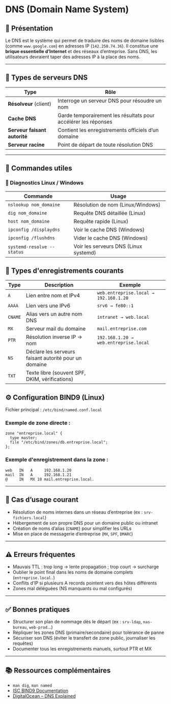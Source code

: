 # DNS (Domain Name System)

## 📌 Présentation

Le DNS est le système qui permet de traduire des noms de domaine lisibles (comme `www.google.com`) en adresses IP (`142.250.74.36`). Il constitue une **brique essentielle d’Internet** et des réseaux d’entreprise. Sans DNS, les utilisateurs devraient taper des adresses IP à la place des noms.

---

## 🧱 Types de serveurs DNS

| Type | Rôle |
|------|------|
| **Résolveur** (client) | Interroge un serveur DNS pour résoudre un nom |
| **Cache DNS** | Garde temporairement les résultats pour accélérer les réponses |
| **Serveur faisant autorité** | Contient les enregistrements officiels d’un domaine |
| **Serveur racine** | Point de départ de toute résolution DNS |

---

## 🧰 Commandes utiles
### 🔎 Diagnostics Linux / Windows

| Commande | Usage |
|----------|-------|
| `nslookup nom_domaine` | Résolution de nom (Linux/Windows) |
| `dig nom_domaine` | Requête DNS détaillée (Linux) |
| `host nom_domaine` | Requête rapide (Linux) |
| `ipconfig /displaydns` | Voir le cache DNS (Windows) |
| `ipconfig /flushdns` | Vider le cache DNS (Windows) |
| `systemd-resolve --status` | Voir les serveurs DNS (Linux systemd) |

## 🧾 Types d'enregistrements courants

| Type | Description | Exemple |
|------|-------------|---------|
| `A` | Lien entre nom et IPv4 | `web.entreprise.local → 192.168.1.20` |
| `AAAA` | Lien vers une IPv6 | `srv6 → fe80::1` |
| `CNAME` | Alias vers un autre nom DNS | `intranet → web.local` |
| `MX` | Serveur mail du domaine | `mail.entreprise.com` |
| `PTR` | Résolution inverse IP → nom | `192.168.1.20 → web.entreprise.local` |
| `NS` | Déclare les serveurs faisant autorité pour un domaine | |
| `TXT` | Texte libre (souvent SPF, DKIM, vérifications) | |

## ⚙️ Configuration BIND9 (Linux)
Fichier principal : `/etc/bind/named.conf.local`

### Exemple de zone directe :

```dns
zone "entreprise.local" {
  type master;
  file "/etc/bind/zones/db.entreprise.local";
};
```


### Exemple d'enregistrement dans la zone :

```dns
web   IN   A     192.168.1.20
mail  IN   A     192.168.1.21
@     IN   MX 10 mail.entreprise.local.
```

---

## 🔎 Cas d’usage courant

- Résolution de noms internes dans un réseau d’entreprise (ex : `srv-fichiers.local`)
- Hébergement de son propre DNS pour un domaine public ou intranet
- Création de noms d’alias (`CNAME`) pour simplifier les URLs
- Mise en place de messagerie d’entreprise (`MX`, `SPF`, `DMARC`)

---

## ⚠️ Erreurs fréquentes

- Mauvais TTL : trop long → lente propagation ; trop court → surcharge
- Oublier le point final dans les noms de domaine complets (`entreprise.local.`)
- Conflits d’IP si plusieurs A records pointent vers des hôtes différents
- Zones mal déléguées (NS manquants ou mal configurés)

---

## ✅ Bonnes pratiques

- Structurer son plan de nommage dès le départ (ex : `srv-ldap`, `nas-bureau`, `web-prod`…)
- Répliquer les zones DNS (primaire/secondaire) pour tolérance de panne
- Sécuriser son DNS (éviter le transfert de zone public, journaliser les requêtes)
- Documenter tous les enregistrements manuels, surtout PTR et MX

---

## 📚 Ressources complémentaires

- `man dig`, `man named`
- [ISC BIND9 Documentation](https://bind9.readthedocs.io/en/latest/)
- [DigitalOcean – DNS Explained](https://www.digitalocean.com/community/tutorials/an-introduction-to-dns-terminology-components-and-concepts)
